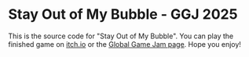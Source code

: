 # Stay Out of My Bubble - GGJ 2025
This is the source code for "Stay Out of My Bubble". You can play the finished game on [itch.io](https://thatfish4261.itch.io/bubble) or the [Global Game Jam page](https://globalgamejam.org/games/2025/get-out-my-bubble-7). Hope you enjoy!
